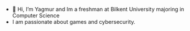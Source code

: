 - 👋 Hi, I’m Yagmur and Im a freshman at Bilkent University majoring in Computer Science 
- I am passionate about games and cybersecurity.




